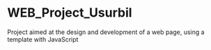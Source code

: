# WEB_Project_Usurbil
Project aimed at the design and development of a web page, using a template with JavaScript

